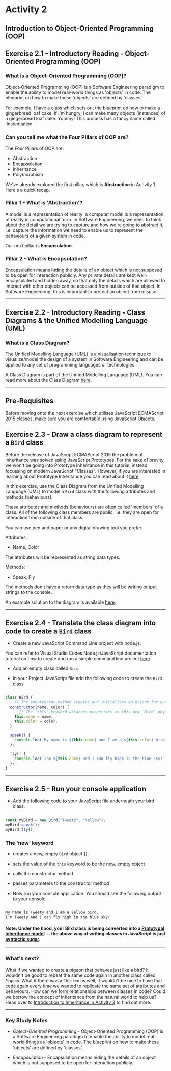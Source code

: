 # Activity 2
## Introduction to Object-Oriented Programming (OOP)

## Exercise 2.1 - Introductory Reading - Object-Oriented Programming (OOP)

### What is a Object-Oriented Programming (OOP)?

Object-Oriented Programming (OOP) is a Software Engineering paradigm to enable the ability to model real-world things as 'objects' in code. The blueprint on how to make these 'objects' are defined by 'classes'.

For example, I have a class which sets out the blueprint on how to make a gingerbread loaf cake. If I'm hungry, I can make many objects (instances) of a gingerbread loaf cake. Yummy! This process has a fancy name called 'instantiation'.

### Can you tell me what the Four Pillars of OOP are?

The Four Pillars of OOP are:

- Abstraction
- Encapsulation
- Inheritance
- Polymorphism

We've already explored the first pillar, which is **Abstraction** in Activity 1. Here's a quick recap.

### Pillar 1 - What is 'Abstraction'?

A model is a representation of reality; a computer model is a representation of reality in computational form. In Software Engineering, we need to think about the detail we are trying to capture and how we're going to abstract it, i.e. capture the information we need to enable us to represent the behaviours of a given system in code.

Our next pillar is **Encapsulation**.

### Pillar 2 - What is Encapsulation?

Encapsulation means hiding the details of an object which is not supposed to be open for interaction publicly. Any private details are kept well-encapsulated and hidden away, so that only the details which are allowed to interact with other objects can be accessed from outside of that object. In Software Engineering, this is important to protect an object from misuse.

---

## Exercise 2.2 - Introductory Reading - Class Diagrams & the Unified Modelling Language (UML)

### What is a Class Diagram?

The Unified Modelling Language (UML) is a visualisation technique to visualize/model the design of a system in Software Engineering and can be applied to any set of programming languages or technologies.

A Class Diagram is part of the Unified Modelling Language (UML). You can read more about the Class Diagram [here](https://www.visual-paradigm.com/guide/uml-unified-modeling-language/what-is-class-diagram/).

---

## Pre-Requisites

Before moving onto the next exercise which utilises JavaScript ECMAScript 2015 classes, make sure you are comfortable using JavaScript [Objects](https://developer.mozilla.org/en-US/docs/Learn/JavaScript/Objects). 

## Exercise 2.3 - Draw a class diagram to represent a `Bird` class

Before the release of JavaScript ECMAScript 2015 the problem of inheritance was solved using JavaScript Prototypes. For the sake of brevity we won't be going into Prototype Inheritance in this tutorial, instead focussing on modern JavaScript "Classes". However, if you are interested in learning about Prototype Inheritance you can read about it [here](https://developer.mozilla.org/en-US/docs/Web/JavaScript/Inheritance_and_the_prototype_chain)

In this exercise, use the Class Diagram from the Unified Modelling Language (UML) to model a `Bird` class with the following attributes and methods (behaviours).

These attributes and methods (behaviours) are often called 'members' of a class. All of the following class members are public, i.e. they are open for interaction from outside of that class.

You can use pen and paper or any digital drawing tool you prefer.

Attributes:
- Name, Color

The attributes will be represented as string data types.

Methods:
- Speak, Fly

The methods don't have a return data type as they will be writing output strings to the console.

An example solution to the diagram is available [here](../solutions/activity_2_exercise_2.3.png).

---

## Exercise 2.4 - Translate the class diagram into code to create a `Bird` class

- Create a new JavaScript Command Line project with node.js.

You can refer to Visual Studio Codes Node.js/JavaScript documentation tutorial on how to create and run a simple command line project [here](https://code.visualstudio.com/docs/nodejs/nodejs-tutorial).

- Add an empty class called `Bird`

- In your Project JavaScript file add the following code to create the `Bird` class

```JavaScript

class Bird {
    // The constructor method creates and initializes an object for our `Bird` class
  constructor(name, color) {
      // The 'this' keyword attaches properties to this new `Bird` object
    this.name = name;
    this.color = color;
  }

  speak() {
    console.log(`My name is ${this.name} and I am a ${this.color} bird.`);
  };

  fly() {
    console.log(`I'm ${this.name} and I can fly high in the blue sky!`);
  };
}
```

---

## Exercise 2.5 - Run your console application

- Add the following code to your JavaScript file underneath your bird class.

```JavaScript

const myBird = new Bird("Tweety", "Yellow");
myBird.speak();
myBird.fly();

```

### The 'new' keyword 
- creates a new, empty `Bird` object {}
- sets the value of the `this` keyword to be the new, empty object
- calls the constructor method 
- passes parameters to the constructor method


- Now run your console application. You should see the following output to your console:

```

My name is Tweety and I am a Yellow bird.
I'm Tweety and I can fly high in the blue sky!

```

#### Note: Under the hood, your Bird class is being converted into a [Prototypal Inheritance model](https://developer.mozilla.org/en-US/docs/Web/JavaScript/Inheritance_and_the_prototype_chain) — the above way of writing classes in JavaScript is just [syntactic sugar](https://en.wikipedia.org/wiki/Syntactic_sugar). 


---

### What's next?

What if we wanted to create a pigeon that behaves just like a bird? It wouldn't be good to repeat the same code again in another class called `Pigeon`. What if there was a `Chicken` as well, it wouldn't be nice to have that code again every time we wanted to replicate the same set of attributes and behaviours. How can we form relationships between classes in code? Could we borrow the concept of inheritance from the natural world to help us? Head over to [Introduction to Inheritance in Activity 3](./activity_3.md) to find out more.

---

### Key Study Notes

- *Object-Oriented Programming* - Object-Oriented Programming (OOP) is a Software Engineering paradigm to enable the ability to model real-world things as 'objects' in code. The blueprint on how to make these 'objects' are defined by 'classes'.

- *Encapsulation* - Encapsulation means hiding the details of an object which is not supposed to be open for interaction publicly.
